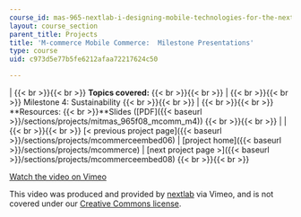 ```yaml
---
course_id: mas-965-nextlab-i-designing-mobile-technologies-for-the-next-billion-users-fall-2008
layout: course_section
parent_title: Projects
title: 'M-commerce Mobile Commerce:  Milestone Presentations'
type: course
uid: c973d5e77b5fe6212afaa72217624c50

---
```


|  {{< br >}}{{< br >}} **Topics covered:** {{< br >}}{{< br >}}  |  {{< br >}}{{< br >}} Milestone 4: Sustainability {{< br >}}{{< br >}}  |  {{< br >}}{{< br >}} **Resources:  {{< br >}}**Slides ([PDF]({{< baseurl >}}/sections/projects/mitmas_965f08_mcomm_m4)) {{< br >}}{{< br >}}  |
|  {{< br >}}{{< br >}} [< previous project page]({{< baseurl >}}/sections/projects/mcommerceembed06) &#124; [project home]({{< baseurl >}}/sections/projects/mcommerce) &#124; [next project page >]({{< baseurl >}}/sections/projects/mcommerceembed08) {{< br >}}{{< br >}}  

[Watch the video on Vimeo](http://vimeo.com/moogaloop.swf?clip_id=3187212&server=vimeo.com&show_title=0&show_byline=0&show_portrait=0&color=&fullscreen=0&group_id=)

This video was produced and provided by [nextlab](http://vimeo.com/nextlab) via Vimeo, and is not covered under our [Creative Commons license](/terms/#cc).